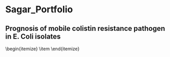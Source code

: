 # Sagar_Portfolio

## Prognosis of mobile colistin resistance pathogen in E. Coli isolates
\begin{itemize}
  \item
 \end{itemize}
